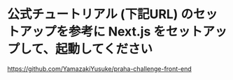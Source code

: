 # 公式チュートリアル (下記URL) のセットアップを参考に Next.js をセットアップして、起動してください
https://github.com/YamazakiYusuke/praha-challenge-front-end